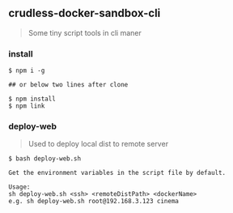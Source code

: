 ## crudless-docker-sandbox-cli

>Some tiny script tools in cli maner

### install

```shell
$ npm i -g 

## or below two lines after clone

$ npm install
$ npm link
```

### deploy-web

> Used to deploy local dist to remote server

```shell
$ bash deploy-web.sh

Get the environment variables in the script file by default.

Usage:
sh deploy-web.sh <ssh> <remoteDistPath> <dockerName>
e.g. sh deploy-web.sh root@192.168.3.123 cinema
```